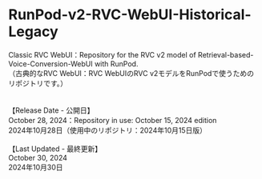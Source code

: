 # RunPod-v2-RVC-WebUI-Historical-Legacy
Classic RVC WebUI：Repository for the RVC v2 model of Retrieval-based-Voice-Conversion-WebUI with RunPod. <br>
（古典的なRVC WebUI：RVC WebUIのRVC v2モデルをRunPodで使うためのリポジトリです。） 
<br><br><br>
【Release Date - 公開日】<br>
October 28, 2024：Repository in use: October 15, 2024 edition<br>
2024年10月28日（使用中のリポジトリ：2024年10月15日版）<br><br>
【Last Updated - 最終更新】<br>
October 30, 2024<br>
2024年10月30日<br>
